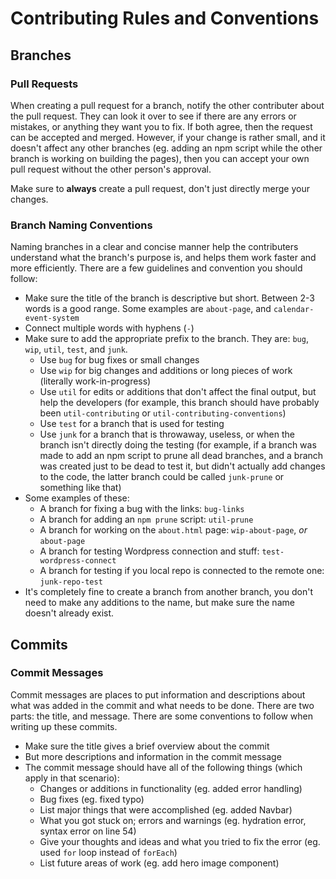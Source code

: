 # Contributing Rules and Conventions

## Branches

### Pull Requests
When creating a pull request for a branch, notify the other contributer about the pull request. They can look it over to see if there are any errors or mistakes, or anything they want you to fix. If both agree, then the request can be accepted and merged. However, if your change is rather small, and it doesn't affect any other branches (eg. adding an npm script while the other branch is working on building the pages), then you can accept your own pull request without the other person's approval.

Make sure to **always** create a pull request, don't just directly merge your changes.

### Branch Naming Conventions
Naming branches in a clear and concise manner help the contributers understand what the branch's purpose is, and helps them work faster and more efficiently. There are a few guidelines and convention you should follow:

* Make sure the title of the branch is descriptive but short. Between 2-3 words is a good range. Some examples are `about-page`, and `calendar-event-system`
* Connect multiple words with hyphens (`-`)
* Make sure to add the appropriate prefix to the branch. They are: `bug`, `wip`, `util`, `test`, and `junk`.
  * Use `bug` for bug fixes or small changes
  * Use `wip` for big changes and additions or long pieces of work (literally work-in-progress) 
  * Use `util` for edits or additions that don't affect the final output, but help the developers (for example, this branch should have probably been `util-contributing` or `util-contributing-conventions`)
  * Use `test` for a branch that is used for testing
  * Use `junk` for a branch that is throwaway, useless, or when the branch isn't directly doing the testing (for example, if a branch was made to add an npm script to prune all dead branches, and a branch was created just to be dead to test it, but didn't actually add changes to the code, the latter branch could be called `junk-prune` or something like that)
* Some examples of these:
  * A branch for fixing a bug with the links: `bug-links`
  * A branch for adding an `npm prune` script: `util-prune`
  * A branch for working on the `about.html` page: `wip-about-page`, _or_ `about-page`
  * A branch for testing Wordpress connection and stuff: `test-wordpress-connect`
  * A branch for testing if you local repo is connected to the remote one: `junk-repo-test`
* It's completely fine to create a branch from another branch, you don't need to make any additions to the name, but make sure the name doesn't already exist.

## Commits

### Commit Messages
Commit messages are places to put information and descriptions about what was added in the commit and what needs to be done. There are two parts: the title, and message. There are some conventions to follow when writing up these commits.

* Make sure the title gives a brief overview about the commit
* But more descriptions and information in the commit message
* The commit message should have all of the following things (which apply in that scenario):
  * Changes or additions in functionality (eg. added error handling)
  * Bug fixes (eg. fixed typo)
  * List major things that were accomplished (eg. added Navbar)
  * What you got stuck on; errors and warnings (eg. hydration error, syntax error on line 54)
  * Give your thoughts and ideas and what you tried to fix the error (eg. used `for` loop instead of `forEach`)
  * List future areas of work (eg. add hero image component)

